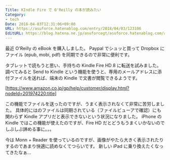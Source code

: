 ```yaml
---
Title: KIndle Fire で O'Reilly の本が読みたい
Category:
- tech
Date: 2018-04-03T12:31:06+09:00
URL: https://asuforce.hatenablog.com/entry/2018/04/03/123106
EditURL: https://blog.hatena.ne.jp/asuforcegt/asuforce.hatenablog.com/atom/entry/17391345971631903252
---
```


最近  O'Reilly の eBook を購入しました。
Paypal でシュッと買って Dropbox にファイル (epub, mobi, pdf) を同期できるので非常に便利です。

タブレットで読もうと思い、手持ちの Kindle Fire HD 8 に転送を試みました。
調べてみると Send to Kindle という機能を使うと、専用のメールアドレスに添付ファイルを送れば、端末の Kindle で文書が閲覧できるようです。

[https://www.amazon.co.jp/gp/help/customer/display.html?nodeId=201974220:title]

この機能でファイルを送ったのですが、うまく表示されなくて非常に苦労しました。
具体的にはのファイルは同期されている（ファイルビューアで確認）にも関わらず Kindle アプリだと表示できないという状況になりました。
iPhone の Kindle ではこの機能が使えたのですが、Fire HD だとどうもうまくいかないのでしぶしぶ諦める事に。。。

今は Monn + Reader を使っているのですが、画像がやたら大きく表示されたりするのであまり快適に読めなくてつらいです。
新しい iPad に乗り換えたくなってきたなぁ...
